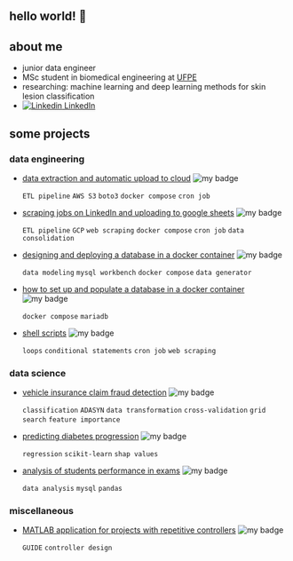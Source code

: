 ## hello world! :slightly_smiling_face:

## about me

- junior data engineer
- MSc student in biomedical engineering at [UFPE](https://www.ufpe.br/)
- researching: machine learning and deep learning methods for skin lesion classification
- [![Linkedin](https://i.stack.imgur.com/gVE0j.png) LinkedIn](https://www.linkedin.com/in/pedro-vitorlima/)

## some projects

### data engineering

- [data extraction and automatic upload to cloud](https://peuvitor.github.io/aws-s3-database-dump/) ![my badge](https://badgen.net/badge/made%20with/python%20and%20shell/blue)

  `ETL pipeline` `AWS S3` `boto3` `docker compose` `cron job`
  
- [scraping jobs on LinkedIn and uploading to google sheets](https://peuvitor.github.io/linkedin-jobs-scraper/) ![my badge](https://badgen.net/badge/made%20with/python%20and%20shell/blue)

  `ETL pipeline` `GCP` `web scraping` `docker compose` `cron job` `data consolidation`
  
- [designing and deploying a database in a docker container](https://peuvitor.github.io/modelagem-banco-de-dados-e-docker/) ![my badge](https://badgen.net/badge/made%20with/python/blue)

  `data modeling` `mysql workbench` `docker compose` `data generator`

- [how to set up and populate a database in a docker container](https://peuvitor.github.io/docker-banco-de-dados-e-gerador-de-massa/) ![my badge](https://badgen.net/badge/made%20with/shell/blue)

   `docker compose` `mariadb`

- [shell scripts](https://github.com/peuvitor/intro-shell-script) ![my badge](https://badgen.net/badge/made%20with/shell/blue)
  
  `loops` `conditional statements` `cron job` `web scraping` 
    
### data science

- [vehicle insurance claim fraud detection](https://peuvitor.github.io/insurance-fraud-detection/) ![my badge](https://badgen.net/badge/made%20with/python/blue)

  `classification` `ADASYN` `data transformation` `cross-validation` `grid search` `feature importance`

- [predicting diabetes progression](https://peuvitor.github.io/regression-diabetes/) ![my badge](https://badgen.net/badge/made%20with/python/blue)

  `regression` `scikit-learn` `shap values`

- [analysis of students performance in exams](https://peuvitor.github.io/python-mysql/) ![my badge](https://badgen.net/badge/made%20with/python/blue)

  `data analysis` `mysql` `pandas`

### miscellaneous

- [MATLAB application for projects with repetitive controllers](https://github.com/peuvitor/repetitive-controller-designer) ![my badge](https://badgen.net/badge/made%20with/matlab/blue)
  
  `GUIDE` `controller design` 
